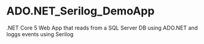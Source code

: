 # ADO.NET_Serilog_DemoApp

.NET Core 5 Web App that reads from a SQL Server DB using ADO.NET and loggs events using Serilog

